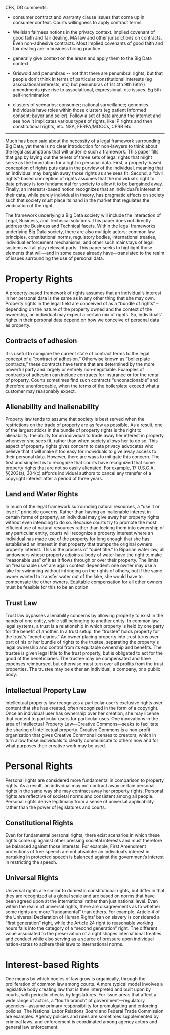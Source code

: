 CFK, DG comments:

* consumer contract and warranty clause issues that come up in consumer context. Courts willingness to apply contract terms.

* Wellsian fairness notions in the privacy context. Implied covenant of good faith and fair dealing. MA law and other jurisdictions on contracts. Even non-adhesive contracts.  Most implied covenants of good faith and fair dealing are in business hiring practice

* generally give context on the areas and apply them to the Big Data context 

* Griswold and penumbras -- not that there are penumbral rights, but that people don't think in terms of particular constitutional interests (eg associational interests, etc) but penumbras of 1st 4th 9th (6th?) amendments give rise to associational, expressional, etc issues. Eg 5th self-incrimination

* clusters of scenarios: consumer; national surveillance; genomics. Individuals have roles within those clusters (eg patient informed consent; buyer and seller). Follow a set of data around the internet and see how it implicates various types of rights, like IP rights and then constitutional rights, etc. NSA, FERPA/MOOCs, CPRB etc

-------

Much has been said about the necessity of a legal framework surrounding Big Data, yet there is no clear introduction for non-lawyers to think about the legal assumptions that will underlie such a framework. This paper fills that gap by laying out the tenets of three sets of legal rights that might serve as the foundation for a right in personal data. First, a property-based conception of rights puts data in the purview of the individual, meaning that an individual may bargain away those rights as she sees fit. Second, a “civil rights”-based conception of rights assumes that the individual’s right to data privacy is too fundamental for society to allow it to be bargained away. Finally, an interests-based notion recognizes that an individual’s interest in their data, while purely individual in theory, has pragmatic effects on society such that society must place its hand in the market that regulates the vindication of the right.

The framework underlying a Big Data society will include the interaction of Legal, Business, and Technical solutions. This paper does not directly address the Business and Technical facets. Within the legal frameworks underlying Big Data society, there are also multiple actors: common law principles, constitutional norms, regulatory bodies, international treaties, individual enforcement mechanisms, and other such mainstays of legal systems will all play relevant parts. This paper seeks to highlight those elements that will—and in some cases already have—translated to the realm of issues surrounding the use of personal data.

# Property Rights

A property-based framework of rights assumes that an individual’s interest in her personal data is the same as in any other thing that she may own. Property rights in the legal field are conceived of as a “bundle of rights” – depending on the nature of the property owned and the context of the ownership, an individual may expect a certain mix of rights. So, individuals’ rights in their personal data depend on how we conceive of personal data as property. 

## Contracts of adhesion
It is useful to compare the current state of contract terms to the legal concept of a “contract of adhesion.” Otherwise known as “boilerplate contracts,” these contracts have terms that are determined by the more powerful party and largely or entirely non-negotiable. Examples of contracts of adhesion can include contracts for insurance or for the rental of property. Courts sometimes find such contracts “unconscionable” and therefore unenforceable, when the terms of the boilerplate exceed what a customer may reasonably expect.

## Alienability and Inalienability
Property law tends to assume that society is best served when the restrictions on the trade of property are as few as possible. As a result, one of the largest sticks in the bundle of property rights is the right to alienability: the ability for an individual to trade away her interest in property whenever she sees fit, rather than when society allows her to do so. This aspect of property rights gives concern to data privacy advocates who believe that it will make it too easy for individuals to give away access to their personal data. However, there are ways to mitigate this concern. The first and simplest is to recognize that courts have recognized that some property rights that are not so easily alienated. For example, 17 U.S.C.A. §§203(a), 304(c) affords individual authors to cancel any transfer of a copyright interest after a period of three years. 

## Land and Water Rights

In much of the legal framework surrounding natural resources, a “use it or lose it” principle governs. Rather than having an inalienable interest in certain forms of property, an individual may give away her property rights without even intending to do so. Because courts try to promote the most efficient use of natural resources rather than locking them into ownership of any particular entity, courts will recognize a property interest where an individual has made use of the property for long enough that she has established an interest in that property that trumps the original owners property interest. This is the process of “quiet title.”
In Riparian water law, all landowners whose property adjoins a body of water have the right to make “reasonable use” of it as it flows through or over their property. The limits on “reasonable use” are again context dependent: one owner may use a lake for swimming without infringing on the rights of others, but if the same owner wanted to transfer water out of the lake, she would have to compensate the other owners. Equitable compensation for all other owners must be feasible for this to be an option.

## Trust Law
Trust law bypasses alienability concerns by allowing property to exist in the hands of one entity, while still belonging to another entity. In common law legal systems, a trust is a relationship in which property is held by one party for the benefit of another. In a trust setup, the “trustee” holds property for the trust's “beneficiaries.” An owner placing property into trust turns over part of his or her bundle of rights to the trustee, separating the property's legal ownership and control from its equitable ownership and benefits. The trustee is given legal title to the trust property, but is obligated to act for the good of the beneficiaries. The trustee may be compensated and have expenses reimbursed, but otherwise must turn over all profits from the trust properties. The trustee may be either an individual, a company, or a public body. 

## Intellectual Property Law
Intellectual property law recognizes a particular user’s exclusive rights over content that she has created, often recognized in the form of a copyright. Once an individual user has ownership over her creation, she may license that content to particular users for particular uses. One innovations in the area of Intellectual Property Law—Creative Commons—seeks to facilitate the sharing of intellectual property. Creative Commons is a non-profit organization that gives Creative Commons licenses to creators, which in turn allow those individuals to clearly communicate to others how and for what purposes their creative work may be used.



 
# Personal Rights

Personal rights are considered more fundamental in comparison to property rights. As a result, an individual may not contract away certain personal rights in the same way she may contract away her property rights. Personal rights are reflective of societal norms and consistent among all people. Personal rights derive legitimacy from a sense of universal applicability rather than the power of legislatures and courts.

## Constitutional Rights

Even for fundamental personal rights, there exist scenarios in which these rights come up against other pressing societal interests and must therefore be balanced against those interests. For example, First Amendment protections of free speech are not absolute: an individual’s interest in partaking in protected speech is balanced against the government’s interest in restricting the speech. 

## Universal Rights

Universal rights are similar to domestic constitutional rights, but differ in that they are recognized at a global scale and are based on norms that have been agreed upon at the international rather than just national level. Even within the realm of universal rights, there are disagreements as to whether some rights are more “fundamental” than others. For example, Article 4 of the Universal Declaration of Human Rights’ ban on slavery is considered a “first generation” right, while the Article 24 right to reasonable working hours falls into the category of a “second generation” right. The different value associated to the preservation of a right shapes international treaties and conduct while also serving as a source of pressure upon individual nation-states to adhere their laws to international norms.      

# Interest-based Rights

One means by which bodies of law grow is organically, through the proliferation of common law among courts.  A more typical model involves a legislative body creating law that is then interpreted and built upon by courts, with periodic checks by legislatures. For issue areas that affect a wide range of actors, a “fourth branch” of government—regulatory agencies—assume primary responsibility for promulgating and enforcing policies. The National Labor Relations Board and Federal Trade Commission are examples. Agency policies and rules are sometimes supplemented by criminal laws, and enforcement is coordinated among agency actors and general law enforcement.
